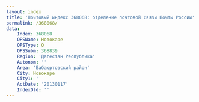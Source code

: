 ```yaml
---
layout: index
title: 'Почтовый индекс 368068: отделение почтовой связи Почты России'
permalink: /368068/
data:
    Index: 368068
    OPSName: Новокаре
    OPSType: О
    OPSSubm: 368839
    Region: 'Дагестан Республика'
    Autonom: ''
    Area: 'Бабаюртовский район'
    City: Новокаре
    City1: ''
    ActDate: '20130117'
    IndexOld: ''
---
```


